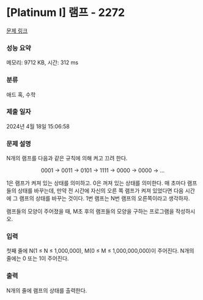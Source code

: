 # [Platinum I] 램프 - 2272 

[문제 링크](https://www.acmicpc.net/problem/2272) 

### 성능 요약

메모리: 9712 KB, 시간: 312 ms

### 분류

애드 혹, 수학

### 제출 일자

2024년 4월 18일 15:06:58

### 문제 설명

<p>N개의 램프를 다음과 같은 규칙에 의해 켜고 끄려 한다.</p>

<p style="text-align: center;">0001 → 0011 → 0101 → 1111 → 0000 → 0000 → …</p>

<p>1은 램프가 켜져 있는 상태를 의미하고. 0은 꺼져 있는 상태를 의미한다. 매 초마다 램프들의 상태를 바꾸는데, 만약 전 시간에 자신의 오른 쪽 램프가 켜져 있었다면 다음 시간에 그 램프의 상태를 바꾸는 것이다. 1번 램프는 N번 램프의 오른쪽이라고 생각하자.</p>

<p>램프들의 모양이 주어졌을 때, M초 후의 램프들의 모양을 구하는 프로그램을 작성하시오.</p>

### 입력 

 <p>첫째 줄에 N(1 ≤ N ≤ 1,000,000), M(0 ≤ M ≤ 1,000,000,000)이 주어진다. N개의 줄에는 0 또는 1이 주어진다.</p>

### 출력 

 <p>N개의 줄에 램프의 상태를 출력한다.</p>

